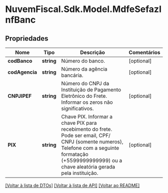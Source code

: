 # NuvemFiscal.Sdk.Model.MdfeSefazInfBanc

## Propriedades

Nome | Tipo | Descrição | Comentários
------------ | ------------- | ------------- | -------------
**codBanco** | **string** | Número do banco. | [optional] 
**codAgencia** | **string** | Número da agência bancária. | [optional] 
**CNPJIPEF** | **string** | Número do CNPJ da Instituição de Pagamento Eletrônico do Frete.  Informar os zeros não significativos. | [optional] 
**PIX** | **string** | Chave PIX.  Informar a chave PIX para recebimento do frete.  Pode ser email, CPF/ CNPJ (somente numeros), Telefone com a seguinte formatação (+5599999999999) ou a chave aleatória gerada pela instituição. | [optional] 

[[Voltar à lista de DTOs]](../README.md#documentation-for-models) [[Voltar à lista de API]](../README.md#documentation-for-api-endpoints) [[Voltar ao README]](../README.md)

